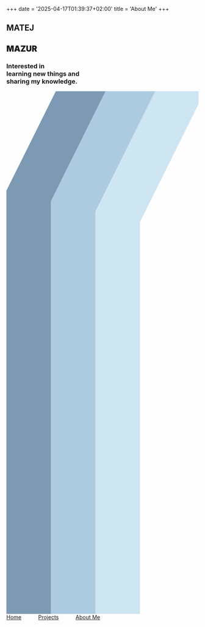 +++
date = '2025-04-17T01:39:37+02:00'
title = 'About Me'
+++

<div class="screen">
    <div class="d-flex align-items-center h-100 position-relative overflow-hidden">
        <div class="col about-me-title" >
            <h2 class="h1 display-1 nordic">MATEJ</h2>
            <h2 class="fw-black roboto h1 display-1 text-body-secondary" style="font-weight: 900;">MAZUR</h2>
        </div>
        <div class="d-flex flex-column flex-sm-row position-absolute bottom-0 start-0 w-100 about-me-content">
            <div class="col-sm-5">
                <h3 class="h2 display-3 roboto fw-light">Interested in <br/> learning new things and <br/> sharing my knowledge.</h3>
            </div>
            <div class="media">
                <div class="d-flex flex-row gap-5 h-100 align-items-end">
                    <a href="https://www.linkedin.com/in/matej-mazur/" class="text-dark">
                        <i class="bi bi-linkedin h2"></i>
                    </a>
                    <a href="https://github.com/MatejMa2ur" class="text-dark">
                        <i class="bi bi-github h2"></i>
                    </a>
                </div>
            </div>
        </div>
        <div class="color-stripes d-none d-sm-block">
            <svg width="518" height="1409" viewBox="0 0 518 1409" fill="none" xmlns="http://www.w3.org/2000/svg">
                <rect x="360" y="0.000244141" width="158" height="1409" fill="var(--bs-secondary-color)"/>
                <path fill-rule="evenodd" clip-rule="evenodd" d="M518 34.2849V0.000253161L401.041 0.000244141L240.094 324H240L240 324.19L240 1409H360V352.353L518 34.2849Z" fill="#CEE5F2"/>
                <path fill-rule="evenodd" clip-rule="evenodd" d="M401.015 0L267.025 8.1924e-05L120 295.974L120.052 296H120V1409H240V324.138L401.015 0Z" fill="#ACCBE1"/>
                <path fill-rule="evenodd" clip-rule="evenodd" d="M267.106 0L133.116 0.000328332L0 267.974L0.0515437 268H0.000209333V1409H120V296.137L267.106 0Z" fill="#7D99B3"/>
            </svg>
        </div>
    </div>
    <div class="position-absolute top-0 end-0">
        <div class="d-flex flex-column links nordic">
            <a href="/"
               class="b" style="margin-right: 8%;">Home</a>
            <a href="/projects/"
               class="b" style="margin-right: 8%;">Projects</a>
            <a href="/about-me/"
               class="b">About Me</a>
        </div>
    </div>
</div>

